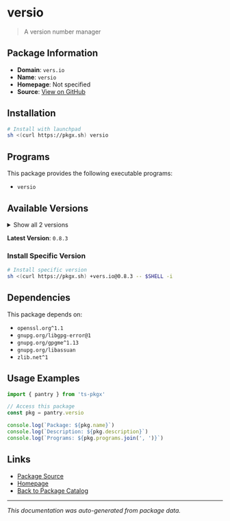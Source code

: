 # versio

> A version number manager

## Package Information

- **Domain**: `vers.io`
- **Name**: `versio`
- **Homepage**: Not specified
- **Source**: [View on GitHub](https://github.com/pkgxdev/pantry/tree/main/projects/crates.io/versio/package.yml)

## Installation

```bash
# Install with launchpad
sh <(curl https://pkgx.sh) versio
```

## Programs

This package provides the following executable programs:

- `versio`

## Available Versions

<details>
<summary>Show all 2 versions</summary>

- `0.8.3`, `0.7.6`

</details>

**Latest Version**: `0.8.3`

### Install Specific Version

```bash
# Install specific version
sh <(curl https://pkgx.sh) +vers.io@0.8.3 -- $SHELL -i
```

## Dependencies

This package depends on:

- `openssl.org^1.1`
- `gnupg.org/libgpg-error@1`
- `gnupg.org/gpgme^1.13`
- `gnupg.org/libassuan`
- `zlib.net^1`

## Usage Examples

```typescript
import { pantry } from 'ts-pkgx'

// Access this package
const pkg = pantry.versio

console.log(`Package: ${pkg.name}`)
console.log(`Description: ${pkg.description}`)
console.log(`Programs: ${pkg.programs.join(', ')}`)
```

## Links

- [Package Source](https://github.com/pkgxdev/pantry/tree/main/projects/crates.io/versio/package.yml)
- [Homepage](#)
- [Back to Package Catalog](../package-catalog.md)

---

*This documentation was auto-generated from package data.*
